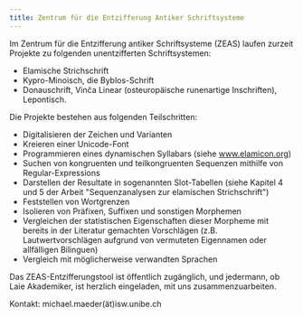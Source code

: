 ```yaml
---
title: Zentrum für die Entzifferung Antiker Schriftsysteme
---
```


Im Zentrum für die Entzifferung antiker Schriftsysteme (ZEAS) laufen zurzeit Projekte zu folgenden unentzifferten Schriftsystemen:

- Elamische Strichschrift
- Kypro-Minoisch, die Byblos-Schrift
- Donauschrift, Vinča Linear (osteuropäische runenartige Inschriften), Lepontisch.

Die Projekte bestehen aus folgenden Teilschritten:

- Digitalisieren der Zeichen und Varianten
- Kreieren einer Unicode-Font
- Programmieren eines dynamischen Syllabars (siehe www.elamicon.org)
- Suchen von kongruenten und teilkongruenten Sequenzen mithilfe von Regular-Expressions
- Darstellen der Resultate in sogenannten Slot-Tabellen (siehe Kapitel 4 und 5 der Arbeit "Sequenzanalysen zur elamischen Strichschrift")
- Feststellen von Wortgrenzen
- Isolieren von Präfixen, Suffixen und sonstigen Morphemen
- Vergleichen der statistischen Eigenschaften dieser Morpheme mit bereits in der Literatur gemachten Vorschlägen (z.B. Lautwertvorschlägen aufgrund von vermuteten Eigennamen oder allfälligen Bilinguen)
- Vergleich mit möglicherweise verwandten Sprachen

Das ZEAS-Entzifferungstool ist öffentlich zugänglich, und jedermann, ob Laie Akademiker, ist herzlich eingeladen, mit uns zusammenzuarbeiten.

Kontakt: michael.maeder(ät)isw.unibe.ch
